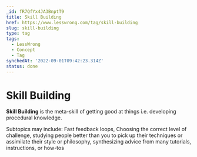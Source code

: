 ```yaml
---
_id: fR7QfYx4JA3BnptT9
title: Skill Building
href: https://www.lesswrong.com/tag/skill-building
slug: skill-building
type: tag
tags:
  - LessWrong
  - Concept
  - Tag
synchedAt: '2022-09-01T09:42:23.314Z'
status: done
---
```


# Skill Building

**Skill Building** is the meta-skill of getting good at things i.e. developing procedural knowledge.

Subtopics may include: Fast feedback loops, Choosing the correct level of challenge, studying people better than you to pick up their techniques or assimilate their style or philosophy, synthesizing advice from many tutorials, instructions, or how-tos
